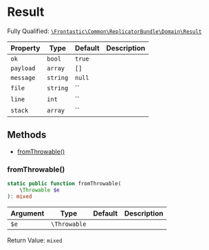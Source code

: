#  Result

Fully Qualified: [`\Frontastic\Common\ReplicatorBundle\Domain\Result`](../../../../src/php/ReplicatorBundle/Domain/Result.php)



Property|Type|Default|Description
--------|----|-------|-----------
`ok`|`bool`|`true`|
`payload`|`array`|`[]`|
`message`|`string`|`null`|
`file`|`string`|``|
`line`|`int`|``|
`stack`|`array`|``|

## Methods

* [fromThrowable()](#fromthrowable)


### fromThrowable()


```php
static public function fromThrowable(
    \Throwable $e
): mixed
```






Argument|Type|Default|Description
--------|----|-------|-----------
`$e`|`\Throwable`||

Return Value: `mixed`

